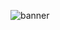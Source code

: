 ![banner](https://github.com/pubcafe/.github/assets/122026021/91d7b831-8f37-4eed-9888-03fd1e3d0c07)

